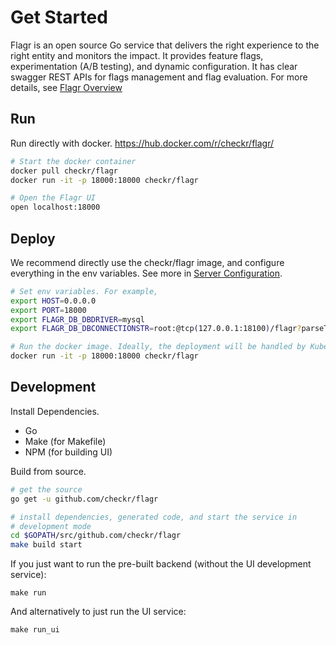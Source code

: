 # Get Started

Flagr is an open source Go service that delivers the right experience to the right entity and monitors the impact. It provides feature flags, experimentation (A/B testing), and dynamic configuration. It has clear swagger REST APIs for flags management and flag evaluation. For more details, see [Flagr Overview](flagr_overview)

## Run

Run directly with docker. https://hub.docker.com/r/checkr/flagr/

```bash
# Start the docker container
docker pull checkr/flagr
docker run -it -p 18000:18000 checkr/flagr

# Open the Flagr UI
open localhost:18000
```

## Deploy

We recommend directly use the checkr/flagr image, and configure everything in the env variables. See more in [Server Configuration](flagr_env).

```bash
# Set env variables. For example,
export HOST=0.0.0.0
export PORT=18000
export FLAGR_DB_DBDRIVER=mysql
export FLAGR_DB_DBCONNECTIONSTR=root:@tcp(127.0.0.1:18100)/flagr?parseTime=true

# Run the docker image. Ideally, the deployment will be handled by Kubernetes or Mesos.
docker run -it -p 18000:18000 checkr/flagr
```

## Development

Install Dependencies.

- Go
- Make (for Makefile)
- NPM (for building UI)

Build from source.

```bash
# get the source
go get -u github.com/checkr/flagr

# install dependencies, generated code, and start the service in
# development mode
cd $GOPATH/src/github.com/checkr/flagr
make build start
```

If you just want to run the pre-built backend (without the UI development service):

```
make run
```

And alternatively to just run the UI service:

```
make run_ui
```
